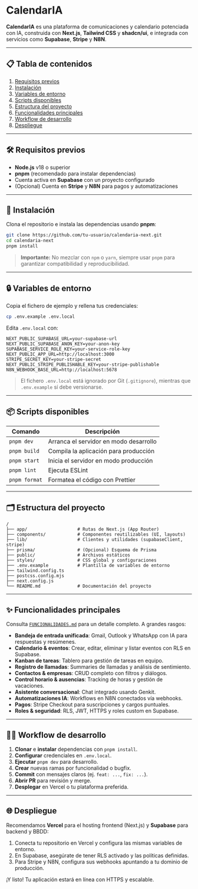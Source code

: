 # CalendarIA

**CalendarIA** es una plataforma de comunicaciones y calendario potenciada con IA, construida con **Next.js**, **Tailwind CSS** y **shadcn/ui**, e integrada con servicios como **Supabase**, **Stripe** y **N8N**.

---

## 📋 Tabla de contenidos

1. [Requisitos previos](#-requisitos-previos)
2. [Instalación](#-instalación)
3. [Variables de entorno](#-variables-de-entorno)
4. [Scripts disponibles](#-scripts-disponibles)
5. [Estructura del proyecto](#-estructura-del-proyecto)
6. [Funcionalidades principales](#-funcionalidades-principales)
7. [Workflow de desarrollo](#-workflow-de-desarrollo)
8. [Despliegue](#-despliegue)

---

## 🛠 Requisitos previos

* **Node.js** v18 o superior
* **pnpm** (recomendado para instalar dependencias)
* Cuenta activa en **Supabase** con un proyecto configurado
* (Opcional) Cuenta en **Stripe** y **N8N** para pagos y automatizaciones

---

## 🚀 Instalación

Clona el repositorio e instala las dependencias usando **pnpm**:

```bash
git clone https://github.com/tu-usuario/calendaria-next.git
cd calendaria-next
pnpm install
```

> **Importante:** No mezclar con `npm` o `yarn`, siempre usar `pnpm` para garantizar compatibilidad y reproducibilidad.

---

## 🔒 Variables de entorno

Copia el fichero de ejemplo y rellena tus credenciales:

```bash
cp .env.example .env.local
```

Edita `.env.local` con:

```env
NEXT_PUBLIC_SUPABASE_URL=your-supabase-url
NEXT_PUBLIC_SUPABASE_ANON_KEY=your-anon-key
SUPABASE_SERVICE_ROLE_KEY=your-service-role-key
NEXT_PUBLIC_APP_URL=http://localhost:3000
STRIPE_SECRET_KEY=your-stripe-secret
NEXT_PUBLIC_STRIPE_PUBLISHABLE_KEY=your-stripe-publishable
N8N_WEBHOOK_BASE_URL=http://localhost:5678
```

> El fichero `.env.local` está ignorado por Git (`.gitignore`), mientras que `.env.example` sí debe versionarse.

---

## 📦 Scripts disponibles

| Comando       | Descripción                            |
| ------------- | -------------------------------------- |
| `pnpm dev`    | Arranca el servidor en modo desarrollo |
| `pnpm build`  | Compila la aplicación para producción  |
| `pnpm start`  | Inicia el servidor en modo producción  |
| `pnpm lint`   | Ejecuta ESLint                         |
| `pnpm format` | Formatea el código con Prettier        |

---

## 🗂 Estructura del proyecto

```
/
├── app/                   # Rutas de Next.js (App Router)
├── components/            # Componentes reutilizables (UI, layouts)
├── lib/                   # Clientes y utilidades (supabaseClient, stripe)
├── prisma/                # (Opcional) Esquema de Prisma
├── public/                # Archivos estáticos
├── styles/                # CSS global y configuraciones
├── .env.example           # Plantilla de variables de entorno
├── tailwind.config.ts     
├── postcss.config.mjs     
├── next.config.js         
└── README.md              # Documentación del proyecto
```

---

## ✨ Funcionalidades principales

Consulta [`FUNCIONALIDADES.md`](./FUNCIONALIDADES.md) para un detalle completo. A grandes rasgos:

* **Bandeja de entrada unificada**: Gmail, Outlook y WhatsApp con IA para respuestas y resúmenes.
* **Calendario & eventos**: Crear, editar, eliminar y listar eventos con RLS en Supabase.
* **Kanban de tareas**: Tablero para gestión de tareas en equipo.
* **Registro de llamadas**: Summaries de llamadas y análisis de sentimiento.
* **Contactos & empresas**: CRUD completo con filtros y diálogos.
* **Control horario & ausencias**: Tracking de horas y gestión de vacaciones.
* **Asistente conversacional**: Chat integrado usando Genkit.
* **Automatizaciones IA**: Workflows en N8N conectados vía webhooks.
* **Pagos**: Stripe Checkout para suscripciones y cargos puntuales.
* **Roles & seguridad**: RLS, JWT, HTTPS y roles custom en Supabase.

---

## 🧑‍💻 Workflow de desarrollo

1. **Clonar** e **instalar** dependencias con `pnpm install`.
2. **Configurar** credenciales en `.env.local`.
3. **Ejecutar** `pnpm dev` para desarrollo.
4. **Crear** nuevas ramas por funcionalidad o bugfix.
5. **Commit** con mensajes claros (ej. `feat: ...`, `fix: ...`).
6. **Abrir PR** para revisión y merge.
7. **Desplegar** en Vercel o tu plataforma preferida.

---

## 🌐 Despliegue

Recomendamos **Vercel** para el hosting frontend (Next.js) y **Supabase** para backend y BBDD:

1. Conecta tu repositorio en Vercel y configura las mismas variables de entorno.
2. En Supabase, asegúrate de tener RLS activado y las políticas definidas.
3. Para Stripe y N8N, configura sus webhooks apuntando a tu dominio de producción.

¡Y listo! Tu aplicación estará en línea con HTTPS y escalable.

